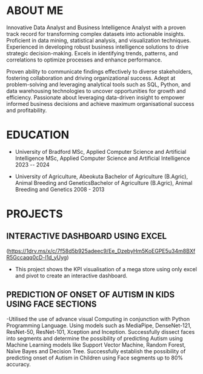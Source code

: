 # ABOUT ME

Innovative Data Analyst and Business Intelligence Analyst with a proven track record for transforming complex datasets into actionable insights. Proficient in data mining, statistical analysis, and visualization techniques. Experienced in developing robust business intelligence solutions to drive strategic decision-making. Excels in identifying trends, patterns, and correlations to optimize processes and enhance performance. 

Proven ability to communicate findings effectively to diverse stakeholders, fostering collaboration and driving organizational success. Adept at problem-solving and leveraging analytical tools such as SQL, Python, and data warehousing technologies to uncover opportunities for growth and efficiency. Passionate about leveraging data-driven insight to empower informed business decisions and achieve maximum organisational success and profitability.

# EDUCATION

- University of Bradford
  MSc, Applied Computer Science and Artificial Intelligence MSc, Applied Computer Science and Artificial Intelligence
  2023 -- 2024
  
- University of Agriculture, Abeokuta
  Bachelor of Agriculture (B.Agric), Animal Breeding and GeneticsBachelor of Agriculture (B.Agric), Animal Breeding and Genetics
  2008 - 2013

# PROJECTS

## INTERACTIVE DASHBOARD USING EXCEL 
(https://1drv.ms/x/c/7f58d5b925adeec9/Ee_DzebyHm5KoEGPE5u34m8BXfR5Gccaqq0cD-l1d_yUyg)

- This project shows the KPI visualisation of a mega store using only excel and pivot to create an interactive dashboard.

## PREDICTION OF ONSET OF AUTISM IN KIDS USING FACE SECTIONS

-Utilised the use of advance visual Computing in conjunction with Python Programming Language. Using models such as MediaPipe, DenseNet-121, ResNet-50, ResNet-101, Xception and Inception. Successfully dissect faces into segments and determine the possibility of predicting Autism using Machine Learning models like Support Vector Machine, Random Forest, Naïve Bayes and Decision Tree. Successfully establish the possibility of predicting onset of Autism in Children using Face segments up to 80% accuracy.
   





